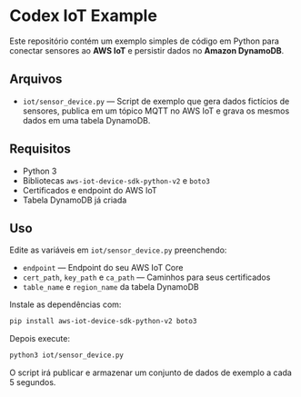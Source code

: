 # Codex IoT Example

Este repositório contém um exemplo simples de código em Python para conectar sensores ao **AWS IoT** e persistir dados no **Amazon DynamoDB**.

## Arquivos

- `iot/sensor_device.py` &mdash; Script de exemplo que gera dados fictícios de sensores, publica em um tópico MQTT no AWS IoT e grava os mesmos dados em uma tabela DynamoDB.

## Requisitos

- Python 3
- Bibliotecas `aws-iot-device-sdk-python-v2` e `boto3`
- Certificados e endpoint do AWS IoT
- Tabela DynamoDB já criada

## Uso

Edite as variáveis em `iot/sensor_device.py` preenchendo:

- `endpoint` &mdash; Endpoint do seu AWS IoT Core
- `cert_path`, `key_path` e `ca_path` &mdash; Caminhos para seus certificados
- `table_name` e `region_name` da tabela DynamoDB

Instale as dependências com:

```bash
pip install aws-iot-device-sdk-python-v2 boto3
```

Depois execute:

```bash
python3 iot/sensor_device.py
```

O script irá publicar e armazenar um conjunto de dados de exemplo a cada 5 segundos.
